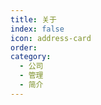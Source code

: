 ```yaml
---
title: 关于
index: false
icon: address-card
order:
category:
  - 公司
  - 管理
  - 简介
---
```


<Catalog />
